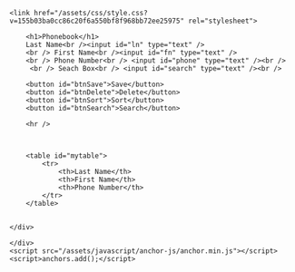
<!DOCTYPE html>
<html lang="en">
  <head>
    <meta charset="UTF-8">
    <meta name="viewport" content="width=device-width, initial-scale=1">


<title>phonebook homework</title>
<meta name="generator" content="Jekyll v3.6.2" />
<meta property="og:title" content="jhs0309.github.io" />
<meta property="og:locale" content="en_US" />
<link rel="canonical" href="https://jhs0309.github.io/" />
<meta property="og:url" content="https://jhs0309.github.io/" />
<meta property="og:site_name" content="jhs0309.github.io" />
<script type="application/ld+json">
{"name":"jhs0309.github.io","@type":"WebSite","url":"https://jhs0309.github.io/","headline":"jhs0309.github.io","@context":"http://schema.org"}</script>


    <link href="/assets/css/style.css?v=155b03ba0cc86c20f6a550bf8f968bb72ee25975" rel="stylesheet">
  </head>
  <body>
    <div class="container-lg px-3 my-5 markdown-body">
      <html lang="en">

<head>
    <meta charset="UTF-8" />
    <meta name="viewport" content="width=device-width, initial-scale=1.0" />
    <meta http-equiv="X-UA-Compatible" content="ie=edge" />
    <title>Phonebook</title>
    <link rel="stylesheet" href="phonebook.css" />
 </head>

<body>
    <div id="main">

        <h1>Phonebook</h1>
        Last Name<br /><input id="ln" type="text" />
        <br /> First Name<br /><input id="fn" type="text" />
        <br /> Phone Number<br /> <input id="phone" type="text" /><br />
         <br /> Seach Box<br /> <input id="search" type="text" /><br />
       
        <button id="btnSave">Save</button>
        <button id="btnDelete">Delete</button>
        <button id="btnSort">Sort</button>
        <button id="btnSearch">Search</button>

        <hr />



        <table id="mytable">
            <tr>
                <th>Last Name</th>
                <th>First Name</th>
                <th>Phone Number</th>
            </tr>
        </table>

        
    </div>
</body>





<script src="phonebook.js">



</script>

<script>




</script>
</html>


      
    </div>
    <script src="/assets/javascript/anchor-js/anchor.min.js"></script>
    <script>anchors.add();</script>
  </body>
</html>
